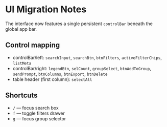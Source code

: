 # UI Migration Notes

The interface now features a single persistent `controlBar` beneath the global app bar.

## Control mapping
- controlBar/left: `searchInput`, `searchBtn`, `btnFilters`, `activeFilterChips`, `listMeta`
- controlBar/right: `legendBtn`, `selCount`, `groupSelect`, `btnAddToGroup`, `sendPrompt`, `btnColumns`, `btnExport`, `btnDelete`
- table header (first column): `selectAll`

## Shortcuts
- `/` — focus search box
- `f` — toggle filters drawer
- `g` — focus group selector
